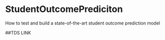 # StudentOutcomePrediciton
How to test and build a state-of-the-art student outcome prediction model


##TDS LINK

